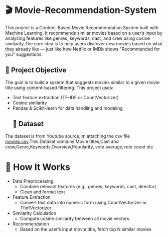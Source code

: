# 🎬 Movie-Recommendation-System
This project is a Content-Based Movie Recommendation System built with Machine Learning. It recommends similar movies based on a user’s input by analyzing features like genres, keywords, cast, and crew using cosine similarity.The core idea is to help users discover new movies based on what they already like — just like how Netflix or IMDb shows "Recommended for you" suggestions.
 ## 📌 Project Objective
The goal is to build a system that suggests movies similar to a given movie title using content-based filtering. This project uses:
+ Text feature extraction (TF-IDF or CountVectorizer)
+ Cosine similarity
+ Pandas & Scikit-learn for data handling and modeling
  ## 📂 Dataset
The dataset is from Youtube source,Im attaching the csv file  [movies.csv](https://github.com/user-attachments/files/21005558/movies.csv).This Dataset contains Movie titles,Cast and crew,Genre,Keywords,Overview,Popularity, vote average,vote count etc 
# 🧠 How It Works
+ Data Preprocessing
  -  Combine relevant features (e.g., genres, keywords, cast, director)
  - Clean and format text
+ Feature Extraction
  - Convert text data into numeric form using CountVectorizer or TfidfVectorizer
+ Similarity Calculation
  - Compute cosine similarity between all movie vectors
+ Recommendation
  - Based on the user’s input movie title, fetch top N similar movies
  
